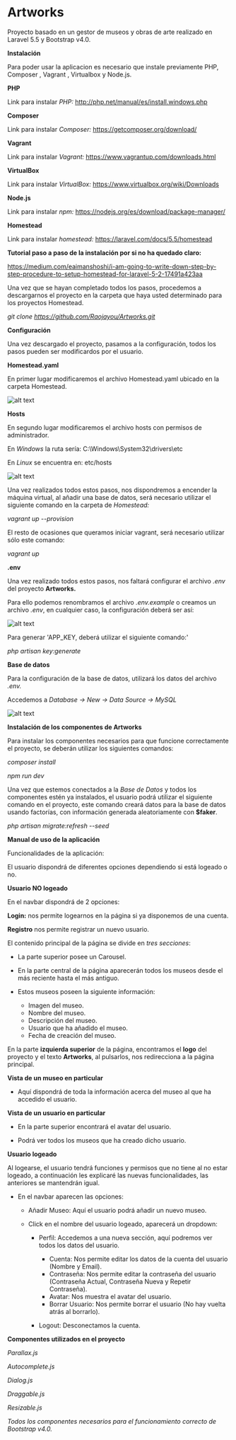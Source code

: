 # Artworks
Proyecto basado en un gestor de museos y obras de arte realizado en Laravel 5.5 y Bootstrap v4.0.

**Instalación**

Para poder usar la aplicacion es necesario que instale previamente PHP, Composer , Vagrant , Virtualbox y Node.js.

**PHP**

Link para instalar _PHP:_ http://php.net/manual/es/install.windows.php

**Composer**

Link para instalar _Composer:_ https://getcomposer.org/download/

**Vagrant**

Link para instalar _Vagrant:_ https://www.vagrantup.com/downloads.html

**VirtualBox**

Link para instalar _VirtualBox:_ https://www.virtualbox.org/wiki/Downloads

**Node.js**

Link para instalar _npm:_ https://nodejs.org/es/download/package-manager/

**Homestead**

Link para instalar _homestead:_ https://laravel.com/docs/5.5/homestead

**Tutorial paso a paso de la instalación por si no ha quedado claro:**

https://medium.com/eaimanshoshi/i-am-going-to-write-down-step-by-step-procedure-to-setup-homestead-for-laravel-5-2-17491a423aa

Una vez que se hayan completado todos los pasos, procedemos a descargarnos el proyecto en la carpeta que haya usted determinado para los proyectos Homestead.

_git clone https://github.com/Raojayou/Artworks.git_

**Configuración**

Una vez descargado el proyecto, pasamos a la configuración, todos los pasos pueden ser modificardos por el usuario.

**Homestead.yaml**

En primer lugar modificaremos el archivo Homestead.yaml ubicado en la carpeta Homestead.

![alt text](https://i.imgur.com/tuQpuUx.png)

**Hosts**

En segundo lugar modificaremos el archivo hosts con permisos de administrador.

En _Windows_ la ruta sería: C:\Windows\System32\drivers\etc

En _Linux_ se encuentra en: etc/hosts

![alt text](https://i.imgur.com/i3PjTJB.png)

Una vez realizados todos estos pasos, nos dispondremos a encender la máquina virtual, al añadir una base de datos, será necesario utilizar el siguiente comando en la carpeta de _Homestead:_

_vagrant up --provision_

El resto de ocasiones que queramos iniciar vagrant, será necesario utilizar sólo este comando:

_vagrant up_

**.env**

Una vez realizado todos estos pasos, nos faltará configurar el archivo _.env_ del proyecto **Artworks.** 

Para ello podemos renombramos el archivo _.env.example_ o creamos un archivo _.env_, en cualquier caso, la configuración deberá ser así:

![alt text](https://i.imgur.com/aRAExpb.png)

Para generar 'APP_KEY, deberá utilizar el siguiente comando:'

_php artisan key:generate_

**Base de datos**

Para la configuración de la base de datos, utilizará los datos del archivo _.env._

Accedemos a _Database -> New -> Data Source -> MySQL_

![alt text](https://i.imgur.com/tTQ6Ahx.png)

**Instalación de los componentes de Artworks**

Para instalar los componentes necesarios para que funcione correctamente el proyecto, se deberán utilizar los siguientes comandos:

_composer install_

_npm run dev_

Una vez que estemos conectados a la _Base de Datos_ y todos los componentes estén ya instalados, el usuario podrá utilizar el siguiente comando en el proyecto, este comando creará datos para la base de datos usando factorías, con información generada aleatoriamente con **$faker**.

_php artisan migrate:refresh --seed_

**Manual de uso de la aplicación**

Funcionalidades de la aplicación:

El usuario dispondrá de diferentes opciones dependiendo si está logeado o no.

**Usuario NO logeado**

En el navbar dispondrá de 2 opciones:

**Login:** nos permite logearnos en la página si ya disponemos de una cuenta.

**Registro** nos permite registrar un nuevo usuario.

El contenido principal de la página se divide en _tres secciones_:

* La parte superior posee un Carousel.

* En la parte central de la página aparecerán todos los museos desde el más reciente hasta el más antiguo.
 
* Estos museos poseen la siguiente información:

    * Imagen del museo.
    * Nombre del museo.
    * Descripción del museo.
    * Usuario que ha añadido el museo.
    * Fecha de creación del museo.
    
En la parte **izquierda superior** de la página, encontramos el **logo** del proyecto y el texto **Artworks**, al pulsarlos, nos redirecciona a la página principal.

**Vista de un museo en particular**

* Aquí dispondrá de toda la información acerca del museo al que ha accedido el usuario.

**Vista de un usuario en particular**

* En la parte superior encontrará el avatar del usuario.

* Podrá ver todos los museos que ha creado dicho usuario.

**Usuario logeado**

Al logearse, el usuario tendrá funciones y permisos que no tiene al no estar logeado, a continuación les explicaré las nuevas funcionalidades, las anteriores se mantendrán igual.

* En el navbar aparecen las opciones:

    * Añadir Museo: Aquí el usuario podrá añadir un nuevo museo.
    * Click en el nombre del usuario logeado, aparecerá un dropdown:
    
        * Perfil: Accedemos a una nueva sección, aquí podremos ver todos los datos del usuario.
            
            * Cuenta: Nos permite editar los datos de la cuenta del usuario (Nombre y Email).
            * Contraseña: Nos permite editar la contraseña del usuario (Contraseña Actual, Contraseña Nueva y Repetir Contraseña).
            * Avatar: Nos muestra el avatar del usuario.
            * Borrar Usuario: Nos permite borrar el usuario (No hay vuelta atrás al borrarlo).
        * Logout: Desconectamos la cuenta.

**Componentes utilizados en el proyecto**

_Parallax.js_

_Autocomplete.js_

_Dialog.js_

_Draggable.js_

_Resizable.js_

_Todos los componentes necesarios para el funcionamiento correcto de Bootstrap v4.0._
